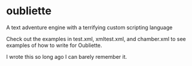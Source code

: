 # oubliette
A text adventure engine with a terrifying custom scripting language

Check out the examples in test.xml, xmltest.xml, and chamber.xml to see examples of how to write for Oubliette.

I wrote this so long ago I can barely remember it.

